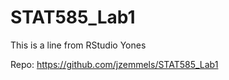 # STAT585_Lab1
This is a line from RStudio
Yones


Repo: https://github.com/jzemmels/STAT585_Lab1


